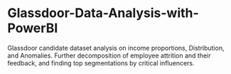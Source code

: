 # Glassdoor-Data-Analysis-with-PowerBI

Glassdoor candidate dataset analysis on income proportions, Distribution, and Anomalies. Further decomposition of employee attrition and their feedback, and finding top segmentations by critical influencers.
